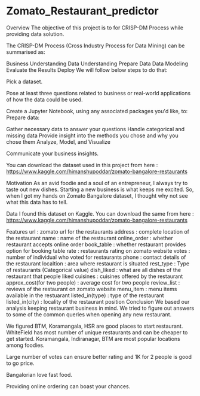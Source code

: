 # Zomato_Restaurant_predictor
Overview
The objective of this project is to for CRISP-DM Process while providing data solution.

The CRISP-DM Process (Cross Industry Process for Data Mining) can be summarised as:

Business Understanding
Data Understanding
Prepare Data
Data Modeling
Evaluate the Results
Deploy
We will follow below steps to do that:

Pick a dataset.

Pose at least three questions related to business or real-world applications of how the data could be used.

Create a Jupyter Notebook, using any associated packages you'd like, to: Prepare data:

Gather necessary data to answer your questions Handle categorical and missing data Provide insight into the methods you chose and why you chose them Analyze, Model, and Visualize

Communicate your business insights.

You can download the dataset used in this project from here : https://www.kaggle.com/himanshupoddar/zomato-bangalore-restaurants

Motivation
As an avid foodie and a soul of an entrepreneur, I always try to taste out new dishes. Starting a new business is what keeps me excited. So, when I got my hands on Zomato Bangalore dataset, I thought why not see what this data has to tell.

Data
I found this dataset on Kaggle. You can download the same from here : https://www.kaggle.com/himanshupoddar/zomato-bangalore-restaurants

Features
url : zomato url for the restaurants
address : complete location of the restaurant
name : name of the restaurant
online_order : whether restaurant accepts online order
book_table : whether restaurant provides option for booking table
rate : restaurants rating on zomato website
votes : number of individual who voted for restaurants
phone : contact details of the restaurant
localtion : area where restaurant is situated
rest_type : Type of restaurants (Categorical value)
dish_liked : what are all dishes of the restaurant that people liked
cuisines : cuisines offered by the restaurant
approx_cost(for two people) : average cost for two people
review_list : reviews of the restaurant on zomato website
menu_item : menu items available in the restuarant
listed_in(type) : type of the restaurant
listed_in(city) : locality of the restaurant position
Conclusion
We based our analysis keeping restaurant business in mind. We tried to figure out answers to some of the common queries when opening any new restaurant.

We figured BTM, Koramangala, HSR are good places to start restaurant. WhiteField has most number of unique restaurants and can be cheaper to get started. Koramangala, Indiranagar, BTM are most popular locations among foodies.

Large number of votes can ensure better rating and 1K for 2 people is good to go price.

Bangalorian love fast food.

Providing online ordering can boast your chances.
